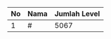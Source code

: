 | No | Nama            | Jumlah Level |
|----|-----------------|--------------|
| 1  | #    |    5067        |
